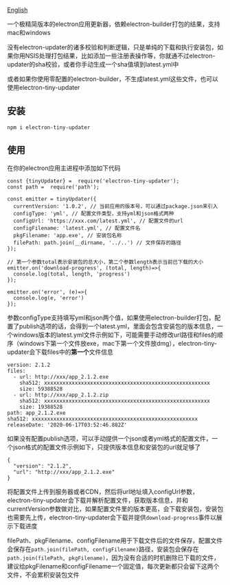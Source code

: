 [English](https://github.com/vzhufeng/electron-tiny-updater/blob/master/README-EN.md)

一个极精简版本的electron应用更新器，依赖electron-builder打包的结果，支持mac和windows

没有electron-updater的诸多校验和判断逻辑，只是单纯的下载和执行安装包，如果你用NSIS处理打包结果，比如添加一些注册表操作等，你就通不过electron-updater的sha校验，或者你手动生成一个sha值填到latest.yml中

或者如果你使用零配置的electron-builder，不生成latest.yml这些文件，也可以使用electron-tiny-updater

## 安装
```
npm i electron-tiny-updater
```

## 使用
在你的electron应用主进程中添加如下代码
```
const {tinyUpdater} =  require('electron-tiny-updater');
const path =  require('path');

const emitter = tinyUpdater({
  currentVersion: '1.0.2', // 当前应用的版本号，可以通过package.json来引入
  configType: 'yml', // 配置文件类型，支持yml和json格式两种
  configUrl: 'https://xxx.com/latest.yml', // 配置文件的url
  configFilename: 'latest.yml', // 配置文件名
  pkgFilename: 'app.exe', // 安装包名称
  filePath: path.join(__dirname, '../..') // 文件保存的路径
});

// 第一个参数total表示安装包的总大小，第二个参数length表示当前已下载的大小
emitter.on('download-progress', (total, length)=>{
  console.log(total, length, 'progress')
});

emitter.on('error', (e)=>{
  console.log(e, 'error')
});
```

参数configType支持填写yml和json两个值，如果使用electron-builder打包，配置了publish选项的话，会得到一个latest.yml，里面会包含安装包的版本信息，一个windows版本的latest.yml文件示例如下，可能需要手动修改url路径和files的顺序（windows下第一个文件放exe，mac下第一个文件放dmg），electron-tiny-updater会下载files中的**第一个**文件信息
```
version: 2.1.2
files:
  - url: http://xxx/app_2.1.2.exe
    sha512: xxxxxxxxxxxxxxxxxxxxxxxxxxxxxxxxxxxxxxxxxxxxxxxxxxxxxx
    size: 59388528
  - url: http://xxx/app_2.1.2.zip
    sha512: xxxxxxxxxxxxxxxxxxxxxxxxxxxxxxxxxxxxxxxxxxxxxxxxxxxxxx
    size: 19388528
path: app_2.1.2.exe
sha512: xxxxxxxxxxxxxxxxxxxxxxxxxxxxxxxxxxxxxxxxxxxxxxxxxxxxxx
releaseDate: '2020-06-17T03:52:46.882Z'
```

如果没有配置publish选项，可以手动提供一个json或者yml格式的配置文件，一个json格式的配置文件示例如下，只提供版本信息和安装包的url就足够了
```
{
  "version": "2.1.2",
  "url": "http://xxx/app_2.1.2.exe"
}
```

将配置文件上传到服务器或者CDN，然后将url地址填入configUrl参数，electron-tiny-updater会下载并解析配置文件，获取版本信息，并和currentVersion参数做对比，如果配置文件里的版本更高，会下载安装包，安装包也需要先上传，electron-tiny-updater会下载并提供`download-progress`事件以展示下载进度

filePath、pkgFilename、configFilename用于下载文件后的文件保存，配置文件会保存在`path.join(filePath, configFilename)`路径，安装包会保存在`path.join(filePath, pkgFilename)`，因为没有合适的时机删除已下载的文件，建议给pkgFilename和configFilename一个固定值，每次更新都只会留下这两个文件，不会累积安装包文件